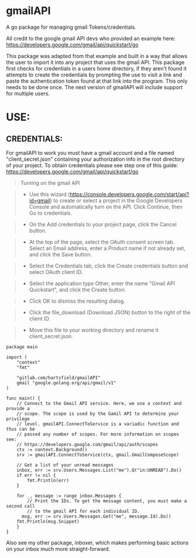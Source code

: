 [//]: # (Copyright [c] 2017 J. Hartsfield)

[//]: # (Permission is hereby granted, free of charge, to any person obtaining a copy)
[//]: # (of this software and associated documentation files [the "Software"], to deal)
[//]: # (in the Software without restriction, including without limitation the rights)
[//]: # (to use, copy, modify, merge, publish, distribute, sublicense, and/or sell)
[//]: # (copies of the Software, and to permit persons to whom the Software is)
[//]: # (furnished to do so, subject to the following conditions:)

[//]: # (The above copyright notice and this permission notice shall be included in all)
[//]: # (copies or substantial portions of the Software.)

[//]: # (THE SOFTWARE IS PROVIDED "AS IS", WITHOUT WARRANTY OF ANY KIND, EXPRESS OR)
[//]: # (IMPLIED, INCLUDING BUT NOT LIMITED TO THE WARRANTIES OF MERCHANTABILITY,)
[//]: # (FITNESS FOR A PARTICULAR PURPOSE AND NONINFRINGEMENT. IN NO EVENT SHALL THE)
[//]: # (AUTHORS OR COPYRIGHT HOLDERS BE LIABLE FOR ANY CLAIM, DAMAGES OR OTHER)
[//]: # (LIABILITY, WHETHER IN AN ACTION OF CONTRACT, TORT OR OTHERWISE, ARISING FROM,)
[//]: # (OUT OF OR IN CONNECTION WITH THE SOFTWARE OR THE USE OR OTHER DEALINGS IN THE)
[//]: # (SOFTWARE.)

# gmailAPI

A go package for managing gmail Tokens/credentials. 

All credit to the google gmail API devs who provided an example here: https://developers.google.com/gmail/api/quickstart/go

This package was adapted from that example and built in a way that allows the user to import it into any project that uses the gmail API. This package first checks for credentials in a users home directory, if they aren't found it attempts to create the credentials by prompting the use to visit a link and paste the authentication token found at that link into the program. This only needs to be done once. The next version of gmailAPI will include support for multiple users. 

# USE:
## CREDENTIALS:

For gmailAPI to work you must have a gmail account and a file named "client_secret.json" containing your authorization info in the root directory of your project. To obtain credentials please see step one of this guide: https://developers.google.com/gmail/api/quickstart/go

 > Turning on the gmail API

 > - Use this wizard (https://console.developers.google.com/start/api?id=gmail) to create or select a project in the Google Developers Console and automatically turn on the API. Click Continue, then Go to credentials.
 
 > - On the Add credentials to your project page, click the Cancel button.
 
 > - At the top of the page, select the OAuth consent screen tab. Select an Email address, enter a Product name if not already set, and click the Save button.
 
 > - Select the Credentials tab, click the Create credentials button and select OAuth client ID.
 
 > - Select the application type Other, enter the name "Gmail API Quickstart", and click the Create button.
 
 > - Click OK to dismiss the resulting dialog.
 
 > - Click the file_download (Download JSON) button to the right of the client ID.
 
 > - Move this file to your working directory and rename it client_secret.json.

```
package main

import (
	"context"
	"fmt"

	"gitlab.com/hartsfield/gmailAPI"
	gmail "google.golang.org/api/gmail/v1"
)

func main() {
	// Connect to the Gmail API service. Here, we use a context and provide a
	// scope. The scope is used by the Gamil API to determine your privilege
	// level. gmailAPI.ConnectToService is a variadic function and thus can be
	// passed any number of scopes. For more information on scopes see:
	// https://developers.google.com/gmail/api/auth/scopes
	ctx := context.Background()
	srv := gmailAPI.ConnectToService(ctx, gmail.GmailComposeScope)

	// Get a list of your unread messages
	inbox, err := srv.Users.Messages.List("me").Q("in:UNREAD").Do()
	if err != nil {
		fmt.Println(err)
	}

	for _, message := range inbox.Messages {
		// Print the IDs. To get the message content, you must make a second call
		// to the gmail API for each individual ID.
	  msg, err := srv.Users.Messages.Get("me", message.Id).Do()
    fmt.Println(msg.Snippet)
	}
}
```

Also see my other package, inboxer, which makes performing basic actions on 
your inbox much more straight-forward. 
